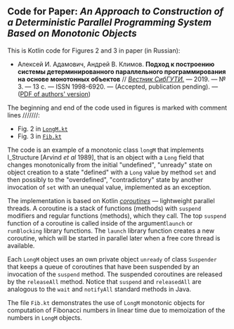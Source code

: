 ## Code for Paper: _An Approach to Construction of a Deterministic Parallel Programming System Based on Monotonic Objects_

This is Kotlin code for Figures 2 and 3 in paper (in Russian):

* Алексей И. Адамович, Андрей В. Климов.
__Подход к построению системы детерминированного параллельного программирования на основе монотонных объектов__ // [_Вестник СибГУТИ._](http://vestnik.sibsutis.ru/) — 2019. — № 3. — 13 с. — ISSN 1998-6920. —
(Accepted, publication pending). — 
([PDF of authors' version](https://pat.keldysh.ru/~anklimov/papers/2019-Adamovich_Klimov--An_Approach_to_Construction_of_a_Deterministic_Parallel_Programming_System--Vestnik_SibGUTI--submitted-revised.pdf))

The beginning and end of the code used in figures is marked with comment lines ///////:

* Fig. 2 in [`LongM.kt`](src/LongM.kt)
* Fig. 3 in [`Fib.kt`](src/Fib.kt)

The code is an example of a monotonic class `longM` that implements I_Structure [Arvind _et al_ 1989], that is an object with a `Long` field that changes monotonically from the initial "undefined", "unready" state on object creation to a state "defined" with a `Long` value by method `set` and then possibly to the "overdefined", "contradictory" state by another invocation of `set` with an unequal value, implemented as an exception.

The implementation is based on Kotlin [_coroutines_](https://kotlinlang.org/docs/reference/coroutines/coroutines-guide.html) — lightweight parallel threads.
A coroutine is a stack of functions (methods) with `suspend` modifiers and regular functions (methods), which they call.
The top `suspend` function of a coroutine is called inside of the argument`launch` or `runBlocking` library functions.
The `launch` library function creates a new coroutine, which will be started in parallel later when a free core thread is available.

Each `LongM` object uses an own private object `unready` of class `Suspender` that keeps a queue of coroutines that have been suspended by an invocation of the `suspend` method.
The suspended coroutines are released by the `releaseAll` method.
Notice that `suspend` and `releasedAll` are analogous to the `wait` and `notifyAll` standard methods in Java.

The file `Fib.kt` demonstrates the use of `LongM` monotonic objects for computation of Fibonacci numbers in linear time due to memoization of the numbers in `LongM` objects.